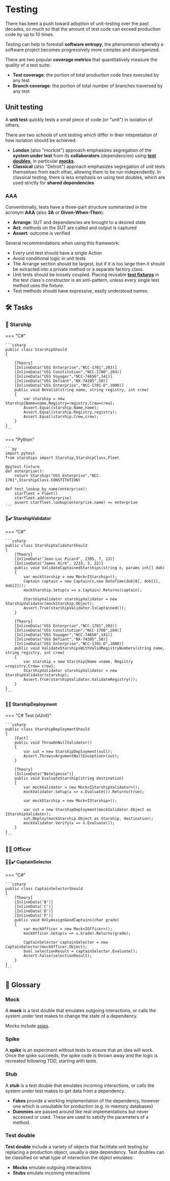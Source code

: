 # Testing

There has been a push toward adoption of unit-testing over the past decades, so much so that the amount of test code can exceed production code by up to 10 times.

Testing can help to forestall **software entropy**, the phenomenon whereby a software project becomes progressively more complex and disorganized.

There are two popular **coverage metrics** that quantitatively measure the quality of a test suite:

- **Test coverage**: the portion of total production code lines executed by any test
- **Branch coverage**: the portion of total number of branches traversed by any test

## Unit testing

A **unit test** quickly tests a small piece of code (or "unit") in isolation of others.

There are two schools of unit testing which differ in their intepretation of how isolation should be achieved:

- **London** (also "mockist") approach emphasizes segregation of the **system under test** from its **collaborators** (dependencies) using [**test doubles**][test double], in particular [**mocks**][mock].
- **Classical** (also "Detroit") approach emphasizes segregation of unit tests themselves from each other, allowing them to be run independently. In classical testing, there is less emphasis on using test doubles, which are used strictly for **shared dependencies**

### AAA

Conventionally, tests have a three-part structure summarized in the acronym **AAA** (also **3A** or **Given-When-Then**):

- **Arrange**: SUT and dependencies are brought to a desired state
- **Act**: methods on the SUT are called and output is captured
- **Assert**: outcome is verified

Several recommendations when using this framework:

- Every unit test should have a single Action
- Avoid conditional logic in unit tests
- The Arrange section should be largest, but if it is too large then it should be extracted into a private method or a separate factory class.
- Unit tests should be loosely coupled. Placing reusable [**test fixtures**][test fixture] in the test class's constructor is an anti-pattern, unless every single test method uses the fixture.
- Test methods should have expressive, easily understood names.


## 🛠&#xfe0f; Tasks
### 🚀 Starship

=== "C#"

    ```csharp
    public class StarshipShould
    {

        [Theory]
        [InlineData("USS Enterprise","NCC-1701",203)]
        [InlineData("USS Constitution","NCC-1700",204)]
        [InlineData("USS Voyager","NCC-74656",141)]
        [InlineData("USS Defiant","NX-74205",50)]
        [InlineData("USS Enterprise","NCC-1701-D",1000)]
        public void BeValid(string name, string registry, int crew)
        {
            var starship = new Starship{Name=name,Registry=registry,Crew=crew};
            Assert.Equal(starship.Name,name);
            Assert.Equal(starship.Registry,registry);
            Assert.Equal(starship.Crew,crew);
        }
    }
    ```

=== "Python"

    ```py
    import pytest
    from starships import Starship,StarshipClass,Fleet

    @pytest.fixture
    def enterprise():
        return Starship("USS Enterprise","NCC-1701",StarshipClass.CONSTITUTION)

    def test_lookup_by_name(enterprise):
        starfleet = Fleet()
        starfleet.add(enterprise)
        assert starfleet.lookup(enterprise.name) == enterprise
    ```


#### 🚀✔&#xfe0f; StarshipValidator

=== "C#"

    ```csharp
    public class StarshipValidatorShould
    {
        [Theory]
        [InlineData("Jean-Luc Picard", 2305, 7, 13)]
        [InlineData("James Kirk", 2233, 3, 22)]
        public void ValidateCaptainedStarships(string n, params int[] dob)
        {
            var mockStarship = new Mock<IStarship>();
            Captain captain = new Captain(n,new DateTime(dob[0], dob[1], dob[2]));
            mockStarship.Setup(x => x.Captain).Returns(captain);

            StarshipValidator starshipValidator = new StarshipValidator(mockStarship.Object);
            Assert.True(starshipValidator.IsCaptained());
        }

        [Theory]
        [InlineData("USS Enterprise","NCC-1701",203)]
        [InlineData("USS Constitution","NCC-1700",204)]
        [InlineData("USS Voyager","NCC-74656",141)]
        [InlineData("USS Defiant","NX-74205",50)]
        [InlineData("USS Enterprise","NCC-1701-D",1000)]
        public void ValidateStarshipsWithValidRegistryNumbers(string name, string registry, int crew)
        {
            var starship = new Starship{Name =name, Registry =registry,Crew= crew};
            StarshipValidator starshipValidator = new StarshipValidator(starship);
            Assert.True(starshipValidator.ValidateRegistry());
        }
    }
    ```

#### 🚀🏹 StarshipDeployment

=== "C# Test (xUnit)"

    ```csharp
    public class StarshipDeploymentShould
    {
        [Fact]
        public void ThrowOnNullValidator()
        {
            var sut = new StarshipDeployment(null);
            Assert.Throws<ArgumentNullException>(sut);
        }        
        
        [Theory]
        [InlineData("Betelgeuse")]
        public void EvaluateStarship(string destination)
        {
            var mockValidator = new Mock<IStarshipValidator>();
            mockValidator.Setup(x => x.Evaluate()).Returns(true);

            var mockStarship = new Mock<IStarship>();

            var sut = new StarshipDeployment(mockValidator.Object as IStarshipValidator);
            sut.Deploy(mockStarship.Object as Starship, destination);
            mockValidator.Verify(x => x.Evaluate());
        }
    }
    ```


### 👩‍🚀 Officer

#### 👩‍🚀✔&#xfe0f; CaptainSelector

=== "C#"

    ```csharp
    public class CaptainSelectorShould
    {
        [Theory]
        [InlineData('B')]
        [InlineData('C')]
        [InlineData('D')]
        [InlineData('F')]
        public void OnlyAssignGoodCaptains(char grade)
        {
            var mockOfficer = new Mock<IOfficer>();
            mockOfficer.Setup(x => x.Grade).Returns(grade);

            CaptainSelector captainSelector = new CaptainSelector(mockOfficer.Object);
            bool selectionResult = captainSelector.Evaluate();
            Assert.False(selectionResult);
        }
    }
    ```



## 📘 Glossary

[mock]: #mock "A mock is a test double that emulates outgoing interactions, or calls the system under test makes to change the state of a dependency."
[spike]: #spike "A spike is an experiment without tests to ensure that an idea will work."
[spy]: #mock "A spy is sometimes used to refer to a mock that is handwritten, rather than one created using a mocking framework."
[stub]: #stub "A stub is a test double that emulates incoming interactions, or calls the system under test makes to get data from a dependency."
[test double]: #test-double "A test double is an object that looks and behaves like its production counterpart, but is simplified to facilitate testing."
[test fixture]: # "A test fixture is code that supports a test case by setting up data, implementing the Arrange step."
[test runner]: # "A test runner runs many test cases and reports the results."
[test suite]: # "A test suite refers to a collection of test cases executed by a test runner."

### Mock

A **mock** is a test double that emulates outgoing interactions, or calls the system under test makes to change the state of a dependency.

Mocks include [spies][spy].

### Spike

A **spike** is an experiment without tests to ensure that an idea will work. Once the spike succeeds, the spike code is thrown away and the logic is recreated following TDD, starting with tests.

### Stub

A **stub** is a test double that emulates incoming interactions, or calls the system under test makes to get data from a dependency.

- **Fakes** provide a working implementation of the dependency, however one which is unsuitable for production (e.g. in-memory databases)
- **Dummies** are passed around like real implementations but never accessed or used.  These are used to satisfy the parameters of a method.

### Test double

**Test double** include a variety of objects that facilitate unit testing by replacing a production object, usually a data dependency.
Test doubles can be classified  on what type of interaction the object emulates:

- **Mocks** emulate outgoing interactions
- **Stubs** emulate incoming interactions

